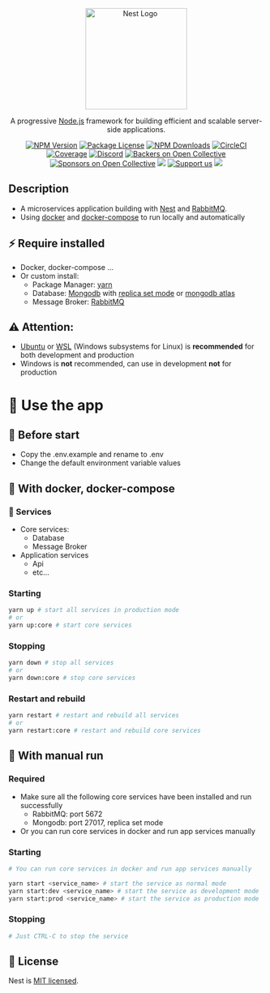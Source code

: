 <p align="center">
  <a href="http://nestjs.com/" target="blank"><img src="https://nestjs.com/img/logo-small.svg" width="200" alt="Nest Logo" /></a>
</p>

[circleci-image]: https://img.shields.io/circleci/build/github/nestjs/nest/master?token=abc123def456
[circleci-url]: https://circleci.com/gh/nestjs/nest

  <p align="center">A progressive <a href="http://nodejs.org" target="_blank">Node.js</a> framework for building efficient and scalable server-side applications.</p>
    <p align="center">
<a href="https://www.npmjs.com/~nestjscore" target="_blank"><img src="https://img.shields.io/npm/v/@nestjs/core.svg" alt="NPM Version" /></a>
<a href="https://www.npmjs.com/~nestjscore" target="_blank"><img src="https://img.shields.io/npm/l/@nestjs/core.svg" alt="Package License" /></a>
<a href="https://www.npmjs.com/~nestjscore" target="_blank"><img src="https://img.shields.io/npm/dm/@nestjs/common.svg" alt="NPM Downloads" /></a>
<a href="https://circleci.com/gh/nestjs/nest" target="_blank"><img src="https://img.shields.io/circleci/build/github/nestjs/nest/master" alt="CircleCI" /></a>
<a href="https://coveralls.io/github/nestjs/nest?branch=master" target="_blank"><img src="https://coveralls.io/repos/github/nestjs/nest/badge.svg?branch=master#9" alt="Coverage" /></a>
<a href="https://discord.gg/G7Qnnhy" target="_blank"><img src="https://img.shields.io/badge/discord-online-brightgreen.svg" alt="Discord"/></a>
<a href="https://opencollective.com/nest#backer" target="_blank"><img src="https://opencollective.com/nest/backers/badge.svg" alt="Backers on Open Collective" /></a>
<a href="https://opencollective.com/nest#sponsor" target="_blank"><img src="https://opencollective.com/nest/sponsors/badge.svg" alt="Sponsors on Open Collective" /></a>
  <a href="https://paypal.me/kamilmysliwiec" target="_blank"><img src="https://img.shields.io/badge/Donate-PayPal-ff3f59.svg"/></a>
    <a href="https://opencollective.com/nest#sponsor"  target="_blank"><img src="https://img.shields.io/badge/Support%20us-Open%20Collective-41B883.svg" alt="Support us"></a>
  <a href="https://twitter.com/nestframework" target="_blank"><img src="https://img.shields.io/twitter/follow/nestframework.svg?style=social&label=Follow"></a>
</p>

## Description

- A microservices application building with [Nest](https://github.com/nestjs/nest) and [RabbitMQ](https://github.com/rabbitmq).
- Using [docker](https://www.docker.com/) and [docker-compose](https://docs.docker.com/compose/) to run locally and automatically

## ⚡ Require installed

- Docker, docker-compose ...
- Or custom install:
  * Package Manager: [yarn](https://yarnpkg.com/)
  * Database: [Mongodb](https://www.mongodb.com/) with [replica set mode](https://www.mongodb.com/docs/manual/replication/) or [mongodb atlas](https://www.mongodb.com/docs/atlas/)
  * Message Broker: [RabbitMQ](https://www.rabbitmq.com/)

## ⚠️ Attention:
- [Ubuntu](https://ubuntu.com/) or [WSL](https://learn.microsoft.com/en-us/windows/wsl/install) (Windows subsystems for Linux) is **recommended** for both development and production
- Windows is **not** recommended, can use in development **not** for production

# 🚀 Use the app

## 📝 Before start

- Copy the .env.example and rename to .env
- Change the default environment variable values

## 🐳 With docker, docker-compose

### 🔨 Services
- Core services:
  * Database
  * Message Broker
- Application services
  * Api
  * etc...

### Starting
```bash
yarn up # start all services in production mode
# or
yarn up:core # start core services
```

### Stopping
```bash
yarn down # stop all services
# or
yarn down:core # stop core services
```

### Restart and rebuild
```bash
yarn restart # restart and rebuild all services 
# or
yarn restart:core # restart and rebuild core services
```

## 🦽 With manual run

### Required
- Make sure all the following core services have been installed and run successfully
  * RabbitMQ: port 5672
  * Mongodb: port 27017, replica set mode
- Or you can run core services in docker and run app services manually

### Starting
```bash
# You can run core services in docker and run app services manually

yarn start <service_name> # start the service as normal mode
yarn start:dev <service_name> # start the service as development mode
yarn start:prod <service_name> # start the service as production mode
```

### Stopping
```bash
# Just CTRL-C to stop the service
```

## 🦽 License

Nest is [MIT licensed](LICENSE).
